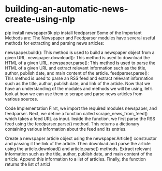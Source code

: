 # building-an-automatic-news-create-using-nlp
pip install newspaper3k
pip install feedparser
Some of the Important Methods are:
The Newspaper and  Feedparser modules have several useful methods for extracting and parsing news articles:

newspaper.build(): This method is used to build a newspaper object from a given URL.
newspaper.download(): This method is used to download the HTML of a given URL.
newspaper.parse(): This method is used to parse the HTML of a given URL and extract relevant information such as the title, author, publish date, and main content of the article.
feedparser.parse(): This method is used to parse an RSS feed and extract relevant information such as the title, author, publish date, and link of the article.
Now that we have an understanding of the modules and methods we will be using, let’s look at how we can use them to scrape and parse news articles from various sources.

Code Implementation
First, we import the required modules newspaper, and feedparser. Next, we define a function called scrape_news_from_feed() which takes a feed URL as input. Inside the function, we first parse the RSS feed using the feedparser.parse() method. This returns a dictionary containing various information about the feed and its entries.

Create a newspaper article object using the newspaper.Article() constructor and passing it the link of the article. Then download and parse the article using the article.download() and article.parse() methods. Extract relevant information such as the title, author, publish date, and main content of the article. Append this information to a list of articles. Finally, the function returns the list of articl
